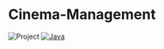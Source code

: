 # Cinema-Management
![Project](https://img.shields.io/badge/University-Project-2F77DF?labelColor=679EEE&style=for-the-badge)
[![Java](https://img.shields.io/badge/-Java-ea2d2f?style=for-the-badge&logo=Java&logoColor=ffffff)](https://www.java.com)
